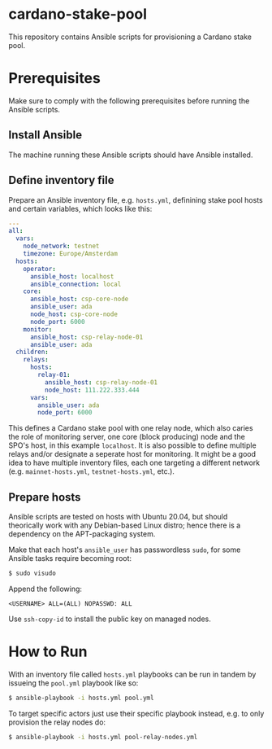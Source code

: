 # cardano-stake-pool
This repository contains Ansible scripts for provisioning a Cardano stake pool.

# Prerequisites
Make sure to comply with the following prerequisites before running the Ansible scripts.

## Install Ansible
The machine running these Ansible scripts should have Ansible installed.

## Define inventory file
Prepare an Ansible inventory file, e.g. `hosts.yml`, definining stake pool hosts and certain variables, which looks like this:

```yaml
---
all:
  vars:
    node_network: testnet
    timezone: Europe/Amsterdam
  hosts:
    operator:
      ansible_host: localhost
      ansible_connection: local
    core:
      ansible_host: csp-core-node
      ansible_user: ada
      node_host: csp-core-node
      node_port: 6000
    monitor:
      ansible_host: csp-relay-node-01
      ansible_user: ada
  children:
    relays:
      hosts:
        relay-01:
          ansible_host: csp-relay-node-01
          node_host: 111.222.333.444
      vars:
        ansible_user: ada
        node_port: 6000
```

This defines a Cardano stake pool with one relay node, which also caries the role of monitoring server, one core (block producing) node and the SPO's host, in this example `localhost`. It is also possible to define multiple relays and/or designate a seperate host for monitoring. It might be a good idea to have multiple inventory files, each one targeting a different network (e.g. `mainnet-hosts.yml`, `testnet-hosts.yml`, etc.).

## Prepare hosts
Ansible scripts are tested on hosts with Ubuntu 20.04, but should theorically work with any Debian-based Linux distro; hence there is a dependency on the APT-packaging system.

Make that each host's `ansible_user` has passwordless `sudo`, for some Ansible tasks require becoming root:

```bash
$ sudo visudo
```

Append the following:

```
<USERNAME> ALL=(ALL) NOPASSWD: ALL
```

Use `ssh-copy-id` to install the public key on managed nodes.

# How to Run
With an inventory file called `hosts.yml` playbooks can be run in tandem by issueing the `pool.yml` playbook like so:

```bash
$ ansible-playbook -i hosts.yml pool.yml
```
To target specific actors just use their specific playbook instead, e.g. to only provision the relay nodes do:

```bash
$ ansible-playbook -i hosts.yml pool-relay-nodes.yml
```